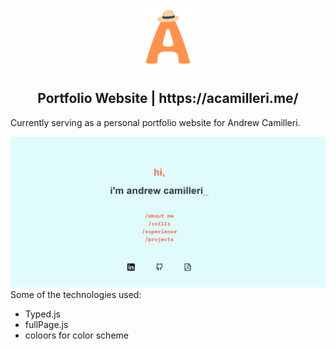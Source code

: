 <p align="center">
    <img src="/pics/logo-final.png" width="100">
</p>

<h2 align="center">
    Portfolio Website | https://acamilleri.me/
</h2>

Currently serving as a personal portfolio website for Andrew Camilleri.

<kbd>
<img src="/pics/website.png" width="600">
</kbd>
<br>
Some of the technologies used:

* Typed.js
* fullPage.js
* coloors for color scheme
